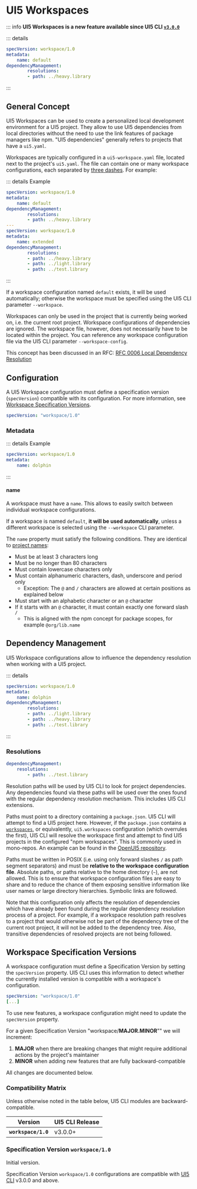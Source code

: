 # UI5 Workspaces

::: info
**UI5 Workspaces is a new feature available since UI5 CLI [`v3.0.0`](https://github.com/SAP/ui5-cli/releases/tag/v3.0.0)** 

::: details
```yaml title="ui5-workspace.yaml"
specVersion: workspace/1.0
metadata:
    name: default
dependencyManagement:
   	    resolutions:
   	    - path: ../heavy.library
```

:::

## General Concept

UI5 Workspaces can be used to create a personalized local development environment for a UI5 project. They allow to use UI5 dependencies from local directories without the need to use the link features of package managers like npm. "UI5 dependencies" generally refers to projects that have a `ui5.yaml`.

Workspaces are typically configured in a `ui5-workspace.yaml` file, located next to the project's `ui5.yaml`. The file can contain one or many workspace configurations, each separated by [three dashes](https://yaml.org/spec/1.2.2/#22-structures). For example:

::: details Example
```yaml title="ui5-workspace.yaml"
specVersion: workspace/1.0
metadata:
    name: default
dependencyManagement:
   	    resolutions:
   	    - path: ../heavy.library
---
specVersion: workspace/1.0
metadata:
    name: extended
dependencyManagement:
   	    resolutions:
   	    - path: ../heavy.library
   	    - path: ../light.library
   	    - path: ../test.library
```

:::

If a workspace configuration named `default` exists, it will be used automatically; otherwise the workspace must be specified using the UI5 CLI parameter `--workspace`.

Workspaces can only be used in the project that is currently being worked on, i.e. the current root project. Workspace configurations of dependencies are ignored. The workspace file, however, does not necessarily have to be located within the project. You can reference any workspace configuration file via the UI5 CLI parameter `--workspace-config`.

This concept has been discussed in an RFC: [RFC 0006 Local Dependency Resolution](https://github.com/UI5/cli/blob/main/rfcs/0006-local-dependency-resolution.md)

## Configuration
A UI5 Workspace configuration must define a specification version (`specVersion`) compatible with its configuration. For more information, see [Workspace Specification Versions](#workspace-specification-versions).

```yaml
specVersion: "workspace/1.0"
```

### Metadata

::: details Example
```yaml
specVersion: workspace/1.0
metadata:
    name: dolphin
```

:::

#### name

A workspace must have a `name`. This allows to easily switch between individual workspace configurations.

If a workspace is named `default`, **it will be used automatically**, unless a different workspace is selected using the `--workspace` CLI parameter.

The `name` property must satisfy the following conditions. They are identical to [project names](./Configuration#name):

* Must be at least 3 characters long
* Must be no longer than 80 characters
* Must contain lowercase characters only
* Must contain alphanumeric characters, dash, underscore and period only
    - Exception: The `@` and `/` characters are allowed at certain positions as
      explained below
* Must start with an alphabetic character or an `@` character
* If it starts with an `@` character, it must contain exactly one
  forward slash `/`
    - This is aligned with the npm concept for package scopes, for example `@org/lib.name`

## Dependency Management

UI5 Workspace configurations allow to influence the dependency resolution when working with a UI5 project.

::: details
```yaml
specVersion: workspace/1.0
metadata:
    name: dolphin
dependencyManagement:
   		resolutions:
   		- path: ../light.library
   		- path: ../heavy.library
   		- path: ../test.library
```

:::

### Resolutions

```yaml
dependencyManagement:
   	resolutions:
       	- path: ../test.library
```

Resolution paths will be used by UI5 CLI to look for project dependencies. Any dependencies found via these paths will be used over the ones found with the regular dependency resolution mechanism. This includes UI5 CLI extensions.

Paths must point to a directory containing a `package.json`. UI5 CLI will attempt to find a UI5 project here. However, if the `package.json` contains a [`workspaces`](https://docs.npmjs.com/cli/v8/using-npm/workspaces), or equivalently, `ui5.workspaces` configuration (which overrules the first), UI5 CLI will resolve the workspace first and attempt to find UI5 projects in the configured "npm workspaces". This is commonly used in mono-repos. An example can be found in the [OpenUI5 repository](https://github.com/SAP/openui5/blob/b4267488e5d3546de4cd9577ccac4208482d71e0/package.json#L130-L132).

Paths must be written in POSIX (i.e. using only forward slashes `/` as path segment separators) and must be **relative to the workspace configuration file**. Absolute paths, or paths relative to the home directory (`~`), are not allowed. This is to ensure that workspace configuration files are easy to share and to reduce the chance of them exposing sensitive information like user names or large directory hierarchies. Symbolic links are followed.

Note that this configuration only affects the resolution of dependencies which have already been found during the regular dependency resolution process of a project. For example, if a workspace resolution path resolves to a project that would otherwise not be part of the dependency tree of the current root project, it will not be added to the dependency tree. Also, transitive dependencies of resolved projects are not being followed.

## Workspace Specification Versions
A workspace configuration must define a Specification Version by setting the `specVersion` property. UI5 CLI uses this information to detect whether the currently installed version is compatible with a workspace's configuration.

```yaml
specVersion: "workspace/1.0"
[...]
```

To use new features, a workspace configuration might need to update the `specVersion` property. 

For a given Specification Version "workspace/**MAJOR.MINOR**"" we will increment:

1. **MAJOR** when there are breaking changes that might require additional actions by the project's maintainer
2. **MINOR** when adding new features that are fully backward-compatible

All changes are documented below.

### Compatibility Matrix

Unless otherwise noted in the table below, UI5 CLI modules are backward-compatible.

Version | UI5 CLI Release
--- | ---
**`workspace/1.0`** | v3.0.0+

### Specification Version `workspace/1.0`

Initial version.

Specification Version `workspace/1.0` configurations are compatible with [UI5 CLI](https://github.com/SAP/ui5-cli) v3.0.0 and above.
